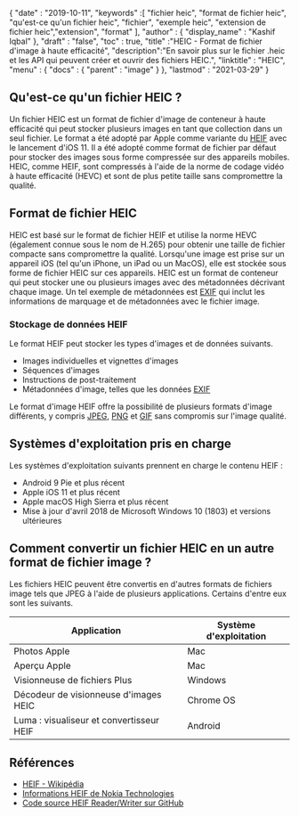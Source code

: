 {
  "date" : "2019-10-11",
  "keywords" :[ "fichier heic", "format de fichier heic", "qu'est-ce qu'un fichier heic", "fichier", "exemple heic", "extension de fichier heic","extension", "format" ],
  "author" : {
    "display_name" : "Kashif Iqbal"
},
  "draft" : "false",
  "toc" : true,
  "title" :"HEIC - Format de fichier d'image à haute efficacité",
  "description":"En savoir plus sur le fichier .heic et les API qui peuvent créer et ouvrir des fichiers HEIC.",
  "linktitle" : "HEIC",
  "menu" : {
    "docs" : {
      "parent" : "image"
}
},
  "lastmod" : "2021-03-29"
}

## Qu'est-ce qu'un fichier HEIC ?

Un fichier HEIC est un format de fichier d'image de conteneur à haute efficacité qui peut stocker plusieurs images en tant que collection dans un seul fichier. Le format a été adopté par Apple comme variante du [HEIF](/fr/image/heif/) avec le lancement d'iOS 11. Il a été adopté comme format de fichier par défaut pour stocker des images sous forme compressée sur des appareils mobiles. HEIC, comme HEIF, sont compressés à l'aide de la norme de codage vidéo à haute efficacité (HEVC) et sont de plus petite taille sans compromettre la qualité.

## Format de fichier HEIC

HEIC est basé sur le format de fichier HEIF et utilise la norme HEVC (également connue sous le nom de H.265) pour obtenir une taille de fichier compacte sans compromettre la qualité. Lorsqu'une image est prise sur un appareil iOS (tel qu'un iPhone, un iPad ou un MacOS), elle est stockée sous forme de fichier HEIC sur ces appareils. HEIC est un format de conteneur qui peut stocker une ou plusieurs images avec des métadonnées décrivant chaque image. Un tel exemple de métadonnées est [EXIF](/fr/image/exif/) qui inclut les informations de marquage et de métadonnées avec le fichier image.

### Stockage de données HEIF

Le format HEIF peut stocker les types d'images et de données suivants.

* Images individuelles et vignettes d'images
* Séquences d'images
* Instructions de post-traitement
* Métadonnées d'image, telles que les données [EXIF](/fr/image/exif/)

Le format d'image HEIF offre la possibilité de plusieurs formats d'image différents, y compris [JPEG](/fr/image/jpeg/), [PNG](/fr/image/png/) et [GIF](/fr/image/gif/) sans compromis sur l'image qualité.

## Systèmes d'exploitation pris en charge

Les systèmes d'exploitation suivants prennent en charge le contenu HEIF :

* Android 9 Pie et plus récent
* Apple iOS 11 et plus récent
* Apple macOS High Sierra et plus récent
* Mise à jour d'avril 2018 de Microsoft Windows 10 (1803) et versions ultérieures

## Comment convertir un fichier HEIC en un autre format de fichier image ?

Les fichiers HEIC peuvent être convertis en d'autres formats de fichiers image tels que JPEG à l'aide de plusieurs applications. Certains d'entre eux sont les suivants.

|Application|Système d'exploitation|
---|---|
|Photos Apple |Mac|
|Aperçu Apple |Mac|
|Visionneuse de fichiers Plus|Windows|
|Décodeur de visionneuse d'images HEIC |Chrome OS|
|Luma : visualiseur et convertisseur HEIF |Android|

## Références

* [HEIF - Wikipédia](https://en.wikipedia.org/wiki/High_Efficiency_Image_File_Format)
* [Informations HEIF de Nokia Technologies](https://nokiatech.github.io/heif/)
* [Code source HEIF Reader/Writer sur GitHub](https://github.com/nokiatech/heif)

